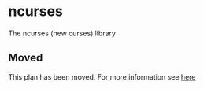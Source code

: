 # ncurses

The ncurses (new curses) library

## Moved

This plan has been moved. For more information see [here](https://github.com/habitat-sh/core-plans#additional-plans)
